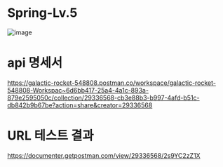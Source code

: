 # Spring-Lv.5
![image](https://github.com/songyuheon98/Spring_Level5_Final/assets/140541167/239ffab7-68df-4419-b43d-6c5229b0d145)

# api 명세서
https://galactic-rocket-548808.postman.co/workspace/galactic-rocket-548808-Workspac~6d6bb417-25a4-4a1c-893a-879e2595050c/collection/29336568-cb3e88b3-b997-4afd-b51c-db842b9b67be?action=share&creator=29336568

# URL 테스트 결과
https://documenter.getpostman.com/view/29336568/2s9YC2zZ1X
